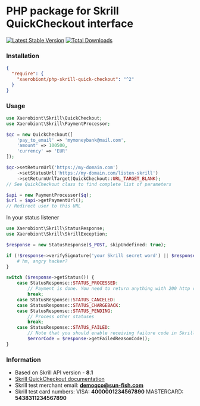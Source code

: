 # PHP package for Skrill QuickCheckout interface

[![Latest Stable Version](https://poser.pugx.org/zvook/php-skrill-quick-checkout/v/stable)](https://packagist.org/packages/zvook/php-skrill-quick-checkout)
[![Total Downloads](https://poser.pugx.org/zvook/php-skrill-quick-checkout/downloads)](https://packagist.org/packages/zvook/php-skrill-quick-checkout)

### Installation

```json
{
  "require": {
    "xaerobiont/php-skrill-quick-checkout": "^2"
  }
}
```

### Usage

```php
use Xaerobiont\Skrill\QuickCheckout;
use Xaerobiont\Skrill\PaymentProcessor;

$qc = new QuickCheckout([
    'pay_to_email' => 'mymoneybank@mail.com',
    'amount' => 100500,
    'currency' => 'EUR'
]);

$qc->setReturnUrl('https://my-domain.com')
    ->setStatusUrl('https://my-domain.com/listen-skrill')
    ->setReturnUrlTarget(QuickCheckout::URL_TARGET_BLANK);
// See QuickCheckout class to find complete list of parameters

$api = new PaymentProcessor($q);
$url = $api->getPaymentUrl();
// Redirect user to this URL
```

In your status listener

```php
use Xaerobiont\Skrill\StatusResponse;
use Xaerobiont\Skrill\SkrillException;

$response = new StatusResponse($_POST, skipUndefined: true);

if (!$response->verifySignature('your Skrill secret word') || $response->getPayToEmail() !== 'mymoneybank@mail.com') {
    # hm, angry hacker?
}

switch ($response->getStatus()) {
    case StatusResponse::STATUS_PROCESSED:
        // Payment is done. You need to return anything with 200 http code, otherwise, Skrill will retry request
        break;
    case StatusResponse::STATUS_CANCELED:
    case StatusResponse::STATUS_CHARGEBACK:
    case StatusResponse::STATUS_PENDING:
        // Process other statuses
        break;
    case StatusResponse::STATUS_FAILED:
        // Note that you should enable receiving failure code in Skrill account
        $errorCode = $response->getFailedReasonCode();
}
```

### Information

- Based on Skrill API version - **8.1**
- [Skrill QuickCheckout documentation](https://www.skrill.com/fileadmin/content/pdf/Skrill_Quick_Checkout_Guide.pdf)
- Skrill test merchant email: **demoqco@sun-fish.com**
- Skrill test card numbers: VISA: **4000001234567890** MASTERCARD: **5438311234567890**